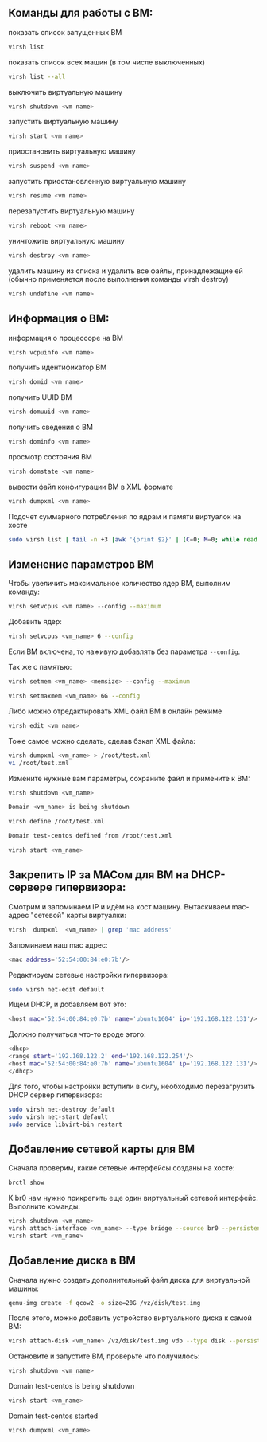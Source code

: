 ## Команды для работы с ВМ:

показать список запущенных ВМ
 ```bash
virsh list
```

показать список всех машин (в том числе выключенных)
 ```bash
virsh list --all
```

 выключить виртуальную машину
 ```bash
virsh shutdown <vm name>
```

запустить виртуальную машину

 ```bash
virsh start <vm name>
```

 приостановить виртуальную машину
 
 ```bash
virsh suspend <vm name>
```

запустить приостановленную виртуальную машину
 ```bash
virsh resume <vm name>
```

перезапустить виртуальную машину
 ```bash
virsh reboot <vm name>
```

уничтожить виртуальную машину
 ```bash
virsh destroy <vm name>
```

удалить машину из списка и удалить все файлы, принадлежащие ей (обычно применяется после выполнения команды virsh destroy)
```bash
virsh undefine <vm name>
```

## Информация о ВМ:

информация о процессоре на ВМ
```bash
virsh vcpuinfo <vm name>
```
получить идентификатор ВМ
```bash
virsh domid <vm name>
```

получить UUID ВМ
```bash
virsh domuuid <vm name>
```

получить сведения о ВМ
```bash
virsh dominfo <vm name>
```

просмотр состояния ВМ
```bash
virsh domstate <vm name>
```
вывести файл конфигурации ВМ в XML формате
```bash
virsh dumpxml <vm name>
```

Подсчет суммарного потребления по ядрам и памяти виртуалок на хосте
```bash
sudo virsh list | tail -n +3 |awk '{print $2}' | (C=0; M=0; while read NAME; do if [[ -n $NAME ]]; then CPU=$(sudo virsh dominfo $NAME|grep 'CPU(s)'|awk '{print $2}') ; MEM=$(sudo virsh dominfo $NAME | grep "Max mem"|awk '{print $3}'); ((MEM/=1024)); echo "$NAME $CPU $MEM"; ((C+=CPU)); ((M+=MEM)); fi; done; ((M/=1024)); echo "TOTAL $C $M GB")
```


## Изменение параметров ВМ

 Чтобы увеличить максимальное количество ядер ВМ, выполним команду:
```bash
virsh setvcpus <vm name> --config --maximum
```
Добавить ядер:
```bash
virsh setvcpus <vm_name> 6 --config
```
Если ВМ включена, то наживую добавлять без параметра `--config`.

Так же с памятью:
```bash
virsh setmem <vm_name> <memsize> --config --maximum
```
```bash
virsh setmaxmem <vm_name> 6G --config
```
Либо можно отредактировать XML файл ВМ в онлайн режиме
```bash
virsh edit <vm_name>
```

Тоже самое можно сделать, сделав бэкап XML файла:

```bash
virsh dumpxml <vm_name> > /root/test.xml
vi /root/test.xml
```

Измените нужные вам параметры, сохраните файл и примените к ВМ:

```bash
virsh shutdown <vm_name>

Domain <vm_name> is being shutdown

virsh define /root/test.xml

Domain test-centos defined from /root/test.xml

virsh start <vm_name>
```

## Закрепить IP за MACом для ВМ на DHCP-сервере гипервизора:

Смотрим и запоминаем IP и идём на хост машину. Вытаскиваем mac-адрес "сетевой" карты виртуалки:

```bash
virsh  dumpxml  <vm_name> | grep 'mac address'
```

Запоминаем наш mac адрес:

```bash
<mac address='52:54:00:84:e0:7b'/>
```

Редактируем сетевые настройки гипервизора:

```bash
sudo virsh net-edit default
```

Ищем DHCP, и добавляем вот это:

```bash
<host mac='52:54:00:84:e0:7b' name='ubuntu1604' ip='192.168.122.131'/>
```

Должно получиться что-то вроде этого:

```bash
<dhcp>
<range start='192.168.122.2' end='192.168.122.254'/>
<host mac='52:54:00:84:e0:7b' name='ubuntu1604' ip='192.168.122.131'/>
</dhcp>
```

Для того, чтобы настройки вступили в силу, необходимо перезагрузить DHCP сервер гипервизора:

```bash
sudo virsh net-destroy default
sudo virsh net-start default
sudo service libvirt-bin restart
```

## Добавление сетевой карты для ВМ

Сначала проверим, какие сетевые интерфейсы созданы на хосте:

```bash
brctl show
```

К br0 нам нужно прикрепить еще один виртуальный сетевой интерфейс. Выполните команды:

```bash
virsh shutdown <vm_name>
virsh attach-interface <vm_name> --type bridge --source br0 --persistent
virsh start <vm_name>
```

## Добавление диска в ВМ

Сначала нужно создать дополнительный файл диска для виртуальной машины:

```bash
qemu-img create -f qcow2 -o size=20G /vz/disk/test.img
```

После этого, можно добавить устройство виртуального диска к самой ВМ:

```bash
virsh attach-disk <vm_name> /vz/disk/test.img vdb --type disk --persistent
```

Остановите и запустите ВМ, проверьте что получилось:

```bash
virsh shutdown <vm_name>
```


Domain test-centos is being shutdown
```bash
virsh start <vm_name>
```

Domain test-centos started
```bash
virsh dumpxml <vm_name>
```

